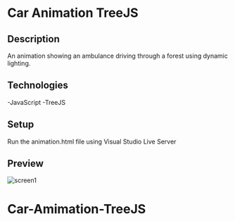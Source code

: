 # Car Animation TreeJS

## Description

An animation showing an ambulance driving through a forest using dynamic lighting.

## Technologies

-JavaScript
-TreeJS

## Setup

Run the animation.html file using Visual Studio Live Server

## Preview

![screen1](./screen/giphy.gif)
# Car-Amimation-TreeJS
